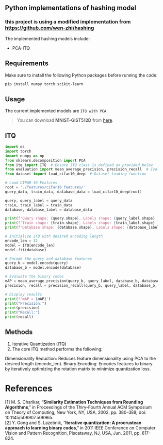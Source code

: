Python implementations of hashing model
---------------------------------------
### this project is using a modified implementation from https://github.com/wen-zhi/hashing 

The implemented hashing models include:
- PCA-ITQ

Requirements
------------

Make sure to install the following Python packages before running the code:

```bash
pip install numpy torch scikit-learn
```

Usage
------

The current implemented models are `ITQ with PCA`.

> You can download **MNIST-GIST512D** from [here](https://drive.google.com/open?id=14MG9OGekFROlbe-aLHuNlRMiFZITHFhh).

## ITQ

```python
import os
import torch
import numpy as np
from sklearn.decomposition import PCA
from itq import ITQ  # Ensure ITQ class is defined as provided below
from evaluation import mean_average_precision, precision_recall  # Evaluation functions
from dataset import load_cifar10_deep  # Dataset loading function

# Load CIFAR-10 Features
root = './features/cifar10_features/'
query_data, train_data, database_data = load_cifar10_deep(root)

query, query_label = query_data
train, train_label = train_data
database, database_label = database_data

print(f'Query shape: {query.shape}, Labels shape: {query_label.shape}')
print(f'Train shape: {train.shape}, Labels shape: {train_label.shape}')
print(f'Database shape: {database.shape}, Labels shape: {database_label.shape}')

# Initialize ITQ with desired encoding length
encode_len = 32
model = ITQ(encode_len)
model.fit(database)

# Encode the query and database features
query_b = model.encode(query)
database_b = model.encode(database)

# Evaluate the binary codes
mAP = mean_average_precision(query_b, query_label, database_b, database_label)
precision, recall = precision_recall(query_b, query_label, database_b, database_label)

# Display results
print(f'mAP = {mAP}')
print("Precision:")
print(precision)
print("Recall:")
print(recall)
```

## Methods
1. Iterative Quantization (ITQ)
2. The core ITQ method performs the following:

Dimensionality Reduction: Reduces feature dimensionality using PCA to the desired length (encode_len).
Binary Encoding: Encodes features to binary by iteratively optimizing the rotation matrix to minimize quantization loss.

# References

[1] M. S. Charikar, “**Similarity Estimation Techniques from Rounding Algorithms**,” in Proceedings of the Thiry-Fourth Annual ACM Symposium on Theory of Computing, New York, NY, USA, 2002, pp. 380–388, doi: 10.1145/509907.509965.  
[2] Y. Gong and S. Lazebnik, “**Iterative quantization: A procrustean approach to learning binary codes**,” in 2011 IEEE Conference on Computer Vision and Pattern Recognition, Piscataway, NJ, USA, Jun. 2011, pp. 817–824.  
